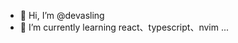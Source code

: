- 👋 Hi, I’m @devasling
- 🌱 I’m currently learning react、typescript、nvim ...

<!---
devasling/devasling is a ✨ special ✨ repository because its `README.md` (this file) appears on your GitHub profile.
You can click the Preview link to take a look at your changes.
--->
